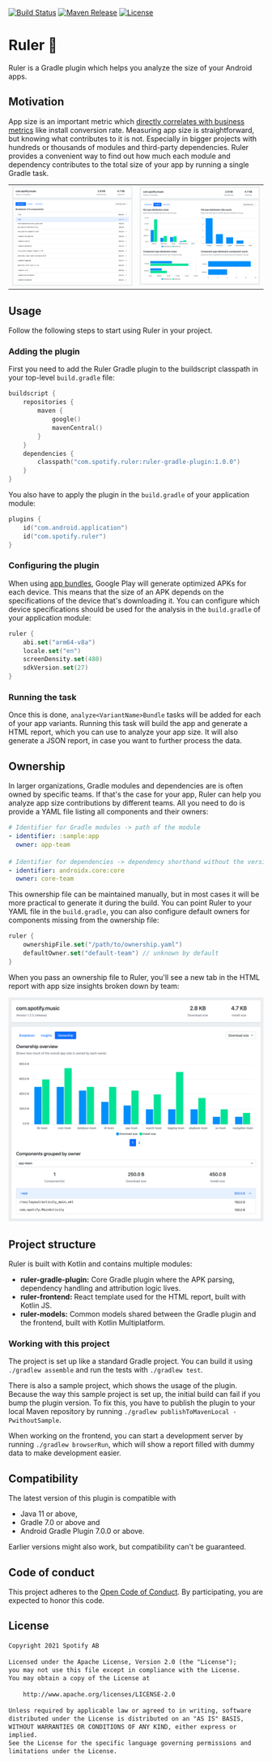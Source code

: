 [![Build Status](https://img.shields.io/github/workflow/status/spotify/ruler/CI)](https://github.com/spotify/ruler/actions)
[![Maven Release](https://img.shields.io/maven-central/v/com.spotify.ruler/ruler-gradle-plugin)](https://github.com/spotify/ruler/releases)
[![License](https://img.shields.io/github/license/spotify/ruler)](https://github.com/spotify/ruler/blob/main/LICENSE)

# Ruler 📏

Ruler is a Gradle plugin which helps you analyze the size of your Android apps.

## Motivation

App size is an important metric which [directly correlates with business metrics](https://medium.com/googleplaydev/shrinking-apks-growing-installs-5d3fcba23ce2) like install conversion rate. Measuring app size is straightforward, but knowing what contributes to it is not. Especially in bigger projects with hundreds or thousands of modules and third-party dependencies. Ruler provides a convenient way to find out how much each module and dependency contributes to the total size of your app by running a single Gradle task.

<table>
  <tr>
    <td><img src="docs/breakdown.png"></td>
    <td><img src="docs/insights.png"></td>
  </tr>
</table>

## Usage

Follow the following steps to start using Ruler in your project.

### Adding the plugin

First you need to add the Ruler Gradle plugin to the buildscript classpath in your top-level `build.gradle` file:

```kotlin
buildscript {
    repositories {
        maven {
            google()
            mavenCentral()
        }
    }
    dependencies {
        classpath("com.spotify.ruler:ruler-gradle-plugin:1.0.0")
    }
}
```

You also have to apply the plugin in the `build.gradle` of your application module:

```kotlin
plugins {
    id("com.android.application")
    id("com.spotify.ruler")
}
```

### Configuring the plugin

When using [app bundles](https://developer.android.com/guide/app-bundle), Google Play will generate optimized APKs for each device. This means that the size of an APK depends on the specifications of the device that's downloading it. You can configure which device specifications should be used for the analysis in the `build.gradle` of your application module:

```kotlin
ruler {
    abi.set("arm64-v8a")
    locale.set("en")
    screenDensity.set(480)
    sdkVersion.set(27)
}
```

### Running the task

Once this is done, `analyze<VariantName>Bundle` tasks will be added for each of your app variants. Running this task will build the app and generate a HTML report, which you can use to analyze your app size. It will also generate a JSON report, in case you want to further process the data.

## Ownership

In larger organizations, Gradle modules and dependencies are is often owned by specific teams. If that's the case for your app, Ruler can help you analyze app size contributions by different teams. All you need to do is provide a YAML file listing all components and their owners:

```yaml
# Identifier for Gradle modules -> path of the module
- identifier: :sample:app
  owner: app-team

# Identifier for dependencies -> dependency shorthand without the version
- identifier: androidx.core:core
  owner: core-team
```

This ownership file can be maintained manually, but in most cases it will be more practical to generate it during the build. You can point Ruler to your YAML file in the `build.gradle`, you can also configure default owners for components missing from the ownership file:

```kotlin
ruler {
    ownershipFile.set("/path/to/ownership.yaml")
    defaultOwner.set("default-team") // unknown by default
}
```

When you pass an ownership file to Ruler, you'll see a new tab in the HTML report with app size insights broken down by team:

![HTML report - ownership](docs/ownership.png)

## Project structure

Ruler is built with Kotlin and contains multiple modules:

- **ruler-gradle-plugin:** Core Gradle plugin where the APK parsing, dependency handling and attribution logic lives.
- **ruler-frontend:** React template used for the HTML report, built with Kotlin JS.
- **ruler-models:** Common models shared between the Gradle plugin and the frontend, built with Kotlin Multiplatform.

### Working with this project

The project is set up like a standard Gradle project. You can build it using `./gradlew assemble` and run the tests with `./gradlew test`.

There is also a sample project, which shows the usage of the plugin. Because the way this sample project is set up, the initial build can fail if you bump the plugin version. To fix this, you have to publish the plugin to your local Maven repository by running `./gradlew publishToMavenLocal -PwithoutSample`.

When working on the frontend, you can start a development server by running `./gradlew browserRun`, which will show a report filled with dummy data to make development easier.

## Compatibility

The latest version of this plugin is compatible with

- Java 11 or above,
- Gradle 7.0 or above and
- Android Gradle Plugin 7.0.0 or above.

Earlier versions might also work, but compatibility can't be guaranteed.

## Code of conduct

This project adheres to the [Open Code of Conduct](https://github.com/spotify/code-of-conduct/blob/master/code-of-conduct.md). By participating, you are expected to honor this code.

## License

```
Copyright 2021 Spotify AB

Licensed under the Apache License, Version 2.0 (the "License");
you may not use this file except in compliance with the License.
You may obtain a copy of the License at

    http://www.apache.org/licenses/LICENSE-2.0

Unless required by applicable law or agreed to in writing, software
distributed under the License is distributed on an "AS IS" BASIS,
WITHOUT WARRANTIES OR CONDITIONS OF ANY KIND, either express or implied.
See the License for the specific language governing permissions and
limitations under the License.
```
